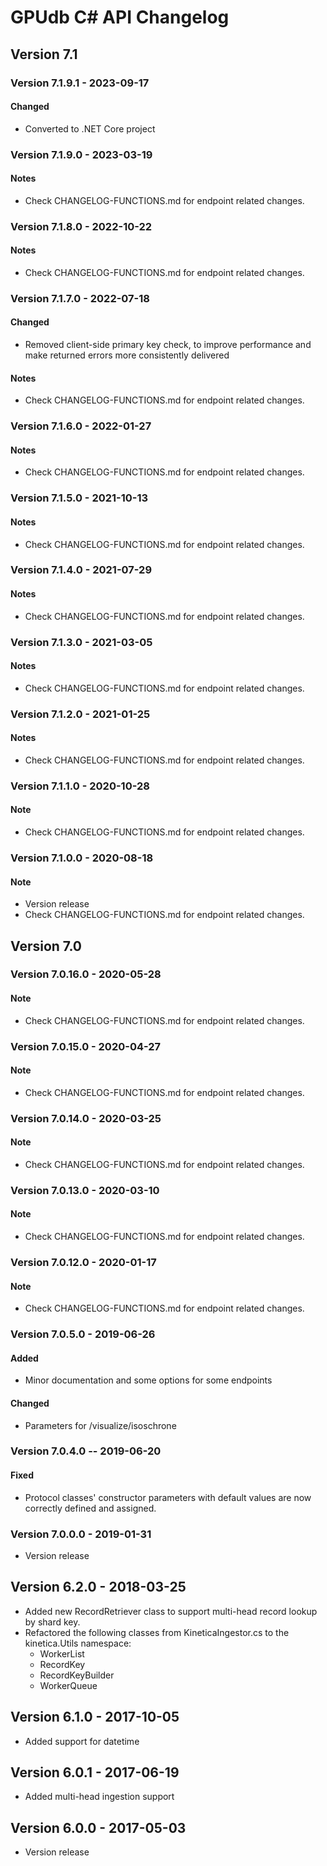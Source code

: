 # GPUdb C# API Changelog


## Version 7.1

### Version 7.1.9.1 - 2023-09-17

#### Changed
-   Converted to .NET Core project


### Version 7.1.9.0 - 2023-03-19

#### Notes
-   Check CHANGELOG-FUNCTIONS.md for endpoint related changes.


### Version 7.1.8.0 - 2022-10-22

#### Notes
-   Check CHANGELOG-FUNCTIONS.md for endpoint related changes.


### Version 7.1.7.0 - 2022-07-18

#### Changed
-   Removed client-side primary key check, to improve performance and make
    returned errors more consistently delivered

#### Notes
-   Check CHANGELOG-FUNCTIONS.md for endpoint related changes.


### Version 7.1.6.0 - 2022-01-27

#### Notes
-   Check CHANGELOG-FUNCTIONS.md for endpoint related changes.


### Version 7.1.5.0 - 2021-10-13

#### Notes
-   Check CHANGELOG-FUNCTIONS.md for endpoint related changes.


### Version 7.1.4.0 - 2021-07-29

#### Notes
-   Check CHANGELOG-FUNCTIONS.md for endpoint related changes.


### Version 7.1.3.0 - 2021-03-05

#### Notes
-   Check CHANGELOG-FUNCTIONS.md for endpoint related changes.



### Version 7.1.2.0 - 2021-01-25

#### Notes
-   Check CHANGELOG-FUNCTIONS.md for endpoint related changes.



### Version 7.1.1.0 - 2020-10-28

#### Note
-   Check CHANGELOG-FUNCTIONS.md for endpoint related changes.



### Version 7.1.0.0 - 2020-08-18

#### Note
-   Version release
-   Check CHANGELOG-FUNCTIONS.md for endpoint related changes.


## Version 7.0

### Version 7.0.16.0 - 2020-05-28

#### Note
-   Check CHANGELOG-FUNCTIONS.md for endpoint related changes.


### Version 7.0.15.0 - 2020-04-27

#### Note
-   Check CHANGELOG-FUNCTIONS.md for endpoint related changes.



### Version 7.0.14.0 - 2020-03-25

#### Note
-   Check CHANGELOG-FUNCTIONS.md for endpoint related changes.



### Version 7.0.13.0 - 2020-03-10

#### Note
-   Check CHANGELOG-FUNCTIONS.md for endpoint related changes.



### Version 7.0.12.0 - 2020-01-17

#### Note
-   Check CHANGELOG-FUNCTIONS.md for endpoint related changes.


### Version 7.0.5.0 - 2019-06-26

#### Added
-   Minor documentation and some options for some endpoints

#### Changed
-   Parameters for /visualize/isoschrone


### Version 7.0.4.0 -- 2019-06-20

#### Fixed
-   Protocol classes' constructor parameters with default values
    are now correctly defined and assigned.

### Version 7.0.0.0 - 2019-01-31

-   Version release


## Version 6.2.0 - 2018-03-25

-   Added new RecordRetriever class to support multi-head record lookup by
    shard key.
-   Refactored the following classes from KineticaIngestor.cs to
    the kinetica.Utils namespace:
    -   WorkerList
    -   RecordKey
    -   RecordKeyBuilder
    -   WorkerQueue


## Version 6.1.0 - 2017-10-05

-   Added support for datetime


## Version 6.0.1 - 2017-06-19

-   Added multi-head ingestion support


## Version 6.0.0 - 2017-05-03

-   Version release

